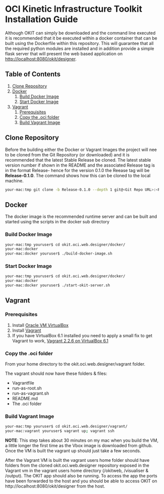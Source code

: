 # OCI Kinetic Infrastructure Toolkit Installation Guide

Although OKIT can simply be downloaded and the command line executed it is recommended that it be executed within a
docker container that can be built using the Dockerfile within this repository. This will guarantee that all the required 
python modules are installed and in addition provide a simple flask server that will present the web based application on
[http://localhost:8080/okit/designer](http://localhost:8080/okit/designer).


## Table of Contents

1. [Clone Repository](#clone-repository)
2. [Docker](#docker)
    1. [Build Docker Image](#build-docker-image)
    2. [Start Docker Image](#start-docker-image)
3. [Vagrant](#vagrant)
    1. [Prerequisites](#prerequisites)
    2. [Copy the .oci folder](#copy-the-oci-folder)
    3. [Build Vagrant Image](#build-vagrant-image)


## Clone Repository
Before the building either the Docker or Vagrant Images the project will nee to be cloned from the Git Repository (or downloaded)
and it is recommended that the latest Stable Release be cloned. The latest stable version number if shown in the README
and the associated Release tag is in the format Release-<Version> hence for the version 0.1.0 the Reease tag will be 
**Release-0.1.0**. The command shows how this can be cloned to the local machine.

```bash
your-mac:tmp git clone -b Release-0.1.0 --depth 1 git@<Git Repo URL>:<Repository>/okit.oci.web.designer.git
```


## Docker 
The docker image is the recommended runtime server and can be built and started using the scripts in the docker sub directory

### Build Docker Image
```bash
your-mac:tmp youruser$ cd okit.oci.web.designer/docker/
your-mac:docker
your-mac:docker youruser$ ./build-docker-image.sh
```

### Start Docker Image
```bash
your-mac:tmp youruser$ cd okit.oci.web.designer/docker/
your-mac:docker
your-mac:docker youruser$ ./start-okit-server.sh
```


## Vagrant

### Prerequisites

1. Install [Oracle VM VirtualBox](https://www.virtualbox.org/wiki/Downloads)
2. Install [Vagrant](https://vagrantup.com/)
3. If you have VirtualBox 6.1 installed you need to apply a small fix to get Vagrant to work, 
[Vagrant 2.2.6 on VirtualBox 6.1](https://blogs.oracle.com/scoter/getting-vagrant-226-working-with-virtualbox-61-ga)

### Copy the .oci folder 
From your home directory to the okit.oci.web.designer/vagrant folder. 

The vagrant should now have these folders & files: 
- Vagrantfile
- run-as-root.sh
- run-as-vagrant.sh
- README.md
- The .oci folder

### Build Vagrant Image
```bash
your-mac:tmp youruser$ cd okit.oci.web.designer/vagrant/
your-mac:vagrant youruser$ vagrant up; vagrant ssh
```
**NOTE**: This step takes about 30 minutes on my mac when you build the VM, a little longer the first time as the Vbox image 
is downloaded from github. Once the VM is built the vagrant up should just take a few seconds.
    
After the Vagrant VM is built the vagrant users home folder should have folders from the cloned okit.oci.web.designer 
repository exposed in the Vagrant vm in the vagrant users home directory (/okitweb, /visualiser & /output). The OKIT app 
should also be running. To access the app the ports have been forwarded to the host and you should be able to access 
OKIT on http://localhost:8080/okit/designer from the host.

